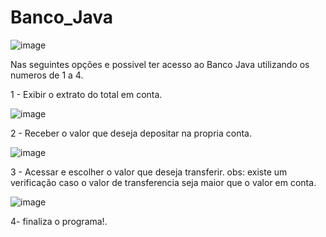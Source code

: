 # Banco_Java

![image](https://github.com/WesleyBert/Banco_Java/assets/90710910/65bfbfb9-9735-46b5-b71e-e964dc2fb1d8)

Nas seguintes opções e possivel ter acesso ao Banco Java utilizando os numeros de 1 a  4.

1 - Exibir o extrato do total em conta. 

![image](https://github.com/WesleyBert/Banco_Java/assets/90710910/a69fbf49-751a-45ef-af0c-21409af35e99)

2 - Receber o valor que deseja depositar na propria conta.

![image](https://github.com/WesleyBert/Banco_Java/assets/90710910/910721fd-86cb-4054-8f21-fb7b668588c9)

3 - Acessar e escolher o valor que deseja transferir. obs: existe um verificação caso o valor de transferencia seja maior que o valor em conta.

![image](https://github.com/WesleyBert/Banco_Java/assets/90710910/4b8e22ba-a488-407a-830a-c6870c16acf5)

 4- finaliza o programa!.
